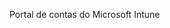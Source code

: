 <Token xmlns:xlink="http://www.w3.org/1999/xlink">Portal de contas do Microsoft Intune</Token>

<!--HONumber=Jun16_HO4-->


